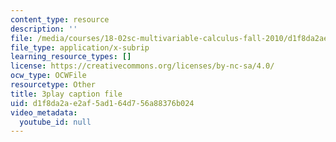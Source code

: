 ```yaml
---
content_type: resource
description: ''
file: /media/courses/18-02sc-multivariable-calculus-fall-2010/d1f8da2ae2af5ad164d756a88376b024_KnVNFj53Eq4.srt
file_type: application/x-subrip
learning_resource_types: []
license: https://creativecommons.org/licenses/by-nc-sa/4.0/
ocw_type: OCWFile
resourcetype: Other
title: 3play caption file
uid: d1f8da2a-e2af-5ad1-64d7-56a88376b024
video_metadata:
  youtube_id: null
---
```

